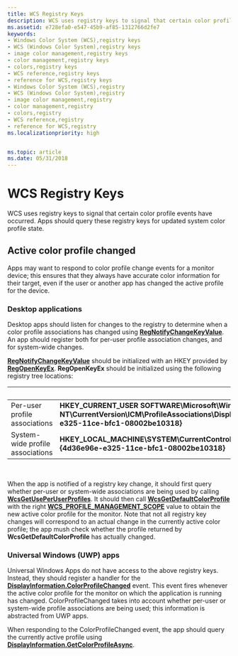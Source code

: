 ```yaml
---
title: WCS Registry Keys
description: WCS uses registry keys to signal that certain color profile events have occurred. Apps should query these registry keys for updated system color profile state.
ms.assetid: e728efa0-e547-45b9-af85-1312766d2fe7
keywords:
- Windows Color System (WCS),registry keys
- WCS (Windows Color System),registry keys
- image color management,registry keys
- color management,registry keys
- colors,registry keys
- WCS reference,registry keys
- reference for WCS,registry keys
- Windows Color System (WCS),registry
- WCS (Windows Color System),registry
- image color management,registry
- color management,registry
- colors,registry
- WCS reference,registry
- reference for WCS,registry
ms.localizationpriority: high


ms.topic: article
ms.date: 05/31/2018
---
```


# WCS Registry Keys

WCS uses registry keys to signal that certain color profile events have occurred. Apps should query these registry keys for updated system color profile state.

## Active color profile changed

Apps may want to respond to color profile change events for a monitor device; this ensures that they always have accurate color information for their target, even if the user or another app has changed the active profile for the device.

### Desktop applications

Desktop apps should listen for changes to the registry to determine when a color profile associations has changed using [**RegNotifyChangeKeyValue**](/windows/win32/api/winreg/nf-winreg-regnotifychangekeyvalue). An app should register both for per-user profile association changes, and for system-wide changes.

[**RegNotifyChangeKeyValue**](/windows/win32/api/winreg/nf-winreg-regnotifychangekeyvalue) should be initialized with an HKEY provided by [**RegOpenKeyEx**](/windows/win32/api/winreg/nf-winreg-regopenkeyexa). **RegOpenKeyEx** should be initialized using the following registry tree locations:



|    &nbsp;  |  &nbsp;      | 
|----------------------------------|----------------------------------------------------------------------------------------------------------------------------------------------------|
| Per-user profile associations    | **HKEY\_CURRENT\_USER SOFTWARE\\Microsoft\\Windows NT\\CurrentVersion\\ICM\\ProfileAssociations\\Display\\{4d36e96e-e325-11ce-bfc1-08002be10318}** |
| System-wide profile associations | **HKEY\_LOCAL\_MACHINE\\SYSTEM\\CurrentControlSet\\Control\\Class\\{4d36e96e-e325-11ce-bfc1-08002be10318}**                                        |



 

When the app is notified of a registry key change, it should first query whether per-user or system-wide associations are being used by calling [**WcsGetUsePerUserProfiles**](/windows/win32/api/icm/nf-icm-wcsgetdefaultrenderingintent). It should then call [**WcsGetDefaultColorProfile**](/windows/win32/api/icm/nf-icm-wcsgetdefaultcolorprofile) with the right [**WCS\_PROFILE\_MANAGEMENT\_SCOPE**](/windows/win32/api/icm/ne-icm-wcs_profile_management_scope) value to obtain the new active color profile for the monitor. Note that not all registry key changes will correspond to an actual change in the currently active color profile; the app mush check whether the profile returned by **WcsGetDefaultColorProfile** has actually changed.

### Universal Windows (UWP) apps

Universal Windows Apps do not have access to the above registry keys. Instead, they should register a handler for the [**DisplayInformation.ColorProfileChanged**](/uwp/api/Windows.Graphics.Display.DisplayInformation) event. This event fires whenever the active color profile for the monitor on which the application is running has changed. ColorProfileChanged takes into account whether per-user or system-wide profile associations are being used; this information is abstracted from UWP apps.

When responding to the ColorProfileChanged event, the app should query the currently active profile using [**DisplayInformation.GetColorProfileAsync**](/uwp/api/Windows.Graphics.Display.DisplayInformation).

 

 